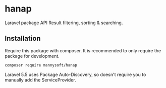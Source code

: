 # hanap
Laravel package API Result filtering, sorting &amp; searching.

## Installation

Require this package with composer. It is recommended to only require the package for development.

```shell
composer require mannysoft/hanap
```

Laravel 5.5 uses Package Auto-Discovery, so doesn't require you to manually add the ServiceProvider.
